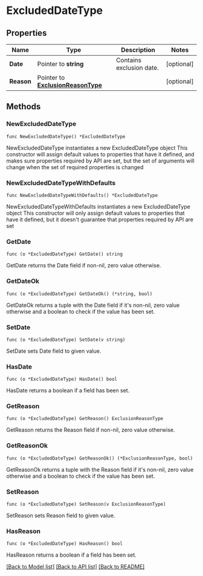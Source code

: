 # ExcludedDateType

## Properties

Name | Type | Description | Notes
------------ | ------------- | ------------- | -------------
**Date** | Pointer to **string** | Contains exclusion date. | [optional] 
**Reason** | Pointer to [**ExclusionReasonType**](ExclusionReasonType.md) |  | [optional] 

## Methods

### NewExcludedDateType

`func NewExcludedDateType() *ExcludedDateType`

NewExcludedDateType instantiates a new ExcludedDateType object
This constructor will assign default values to properties that have it defined,
and makes sure properties required by API are set, but the set of arguments
will change when the set of required properties is changed

### NewExcludedDateTypeWithDefaults

`func NewExcludedDateTypeWithDefaults() *ExcludedDateType`

NewExcludedDateTypeWithDefaults instantiates a new ExcludedDateType object
This constructor will only assign default values to properties that have it defined,
but it doesn't guarantee that properties required by API are set

### GetDate

`func (o *ExcludedDateType) GetDate() string`

GetDate returns the Date field if non-nil, zero value otherwise.

### GetDateOk

`func (o *ExcludedDateType) GetDateOk() (*string, bool)`

GetDateOk returns a tuple with the Date field if it's non-nil, zero value otherwise
and a boolean to check if the value has been set.

### SetDate

`func (o *ExcludedDateType) SetDate(v string)`

SetDate sets Date field to given value.

### HasDate

`func (o *ExcludedDateType) HasDate() bool`

HasDate returns a boolean if a field has been set.

### GetReason

`func (o *ExcludedDateType) GetReason() ExclusionReasonType`

GetReason returns the Reason field if non-nil, zero value otherwise.

### GetReasonOk

`func (o *ExcludedDateType) GetReasonOk() (*ExclusionReasonType, bool)`

GetReasonOk returns a tuple with the Reason field if it's non-nil, zero value otherwise
and a boolean to check if the value has been set.

### SetReason

`func (o *ExcludedDateType) SetReason(v ExclusionReasonType)`

SetReason sets Reason field to given value.

### HasReason

`func (o *ExcludedDateType) HasReason() bool`

HasReason returns a boolean if a field has been set.


[[Back to Model list]](../README.md#documentation-for-models) [[Back to API list]](../README.md#documentation-for-api-endpoints) [[Back to README]](../README.md)


